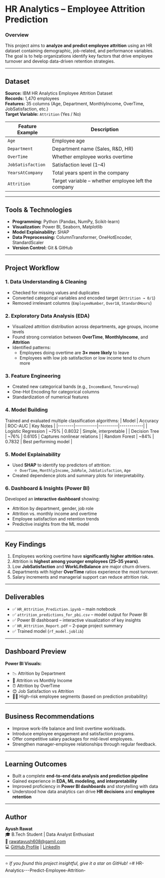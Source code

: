 #  HR Analytics – Employee Attrition Prediction

###  Overview
This project aims to **analyze and predict employee attrition** using an HR dataset containing demographic, job-related, and performance variables.  
The goal is to help organizations identify key factors that drive employee turnover and develop data-driven retention strategies.

---

##  Dataset
**Source:** IBM HR Analytics Employee Attrition Dataset  
**Records:** 1,470 employees  
**Features:** 35 columns (Age, Department, MonthlyIncome, OverTime, JobSatisfaction, etc.)  
**Target Variable:** `Attrition` (Yes / No)

| Feature Example | Description |
|-----------------|--------------|
| `Age` | Employee age |
| `Department` | Department name (Sales, R&D, HR) |
| `OverTime` | Whether employee works overtime |
| `JobSatisfaction` | Satisfaction level (1–4) |
| `YearsAtCompany` | Total years spent in the company |
| `Attrition` | Target variable – whether employee left the company |

---

##  Tools & Technologies
- **Programming:** Python (Pandas, NumPy, Scikit-learn)
- **Visualization:** Power BI, Seaborn, Matplotlib
- **Model Explainability:** SHAP
- **Data Preprocessing:** ColumnTransformer, OneHotEncoder, StandardScaler
- **Version Control:** Git & GitHub

---

##  Project Workflow

### 1️. Data Understanding & Cleaning
- Checked for missing values and duplicates  
- Converted categorical variables and encoded target (`Attrition → 0/1`)  
- Removed irrelevant columns (`EmployeeNumber`, `Over18`, `StandardHours`)

### 2️. Exploratory Data Analysis (EDA)
- Visualized attrition distribution across departments, age groups, income levels  
- Found strong correlation between **OverTime**, **MonthlyIncome**, and **Attrition**
- Identified patterns:
  - Employees doing overtime are **3× more likely** to leave  
  - Employees with low job satisfaction or low income tend to churn more

### 3️. Feature Engineering
- Created new categorical bands (e.g., `IncomeBand`, `TenureGroup`)
- One-Hot Encoding for categorical columns
- Standardization of numerical features

### 4️. Model Building
Trained and evaluated multiple classification algorithms:
| Model | Accuracy | ROC-AUC | Key Notes |
|--------|-----------|----------|------------|
| Logistic Regression | ~75% | 0.8032 | Simple, interpretable |
| Decision Tree | ~76% | 0.6105 | Captures nonlinear relations |
| Random Forest | ~84% | 0.7832 | Best performing model |

### 5️. Model Explainability
- Used **SHAP** to identify top predictors of attrition:
  - `OverTime`, `MonthlyIncome`, `JobRole`, `JobSatisfaction`, `Age`
- Created dependence plots and summary plots for interpretability.

### 6️. Dashboard & Insights (Power BI)
Developed an **interactive dashboard** showing:
- Attrition by department, gender, job role  
- Attrition vs. monthly income and overtime  
- Employee satisfaction and retention trends  
- Predictive insights from the ML model

---

##  Key Findings
1. Employees working overtime have **significantly higher attrition rates**.
2. Attrition is **highest among younger employees (25–35 years)**.
3. Low **JobSatisfaction** and **WorkLifeBalance** are major churn drivers.
4. Departments with higher **OverTime** ratios experience the most turnover.
5. Salary increments and managerial support can reduce attrition risk.

---

##  Deliverables
- ✅ `HR_Attrition_Prediction.ipynb` – main notebook  
- ✅ `attrition_predictions_for_pbi.csv` – model output for Power BI  
- ✅ Power BI dashboard – interactive visualization of key insights  
- ✅ `HR_Attrition_Report.pdf` – 2-page project summary  
- ✅ Trained model (`rf_model.joblib`)

---

##  Dashboard Preview
**Power BI Visuals:**
- 📉 Attrition by Department  
- 💸 Attrition vs Monthly Income  
- ⏰ Attrition by OverTime  
- 😊 Job Satisfaction vs Attrition  
- 🧑‍💼 High-risk employee segments (based on prediction probability)

---

##  Business Recommendations
- Improve work-life balance and limit overtime workloads.  
- Introduce employee engagement and satisfaction programs.  
- Offer competitive salary packages for mid-level employees.  
- Strengthen manager-employee relationships through regular feedback.  

---

##  Learning Outcomes
- Built a complete **end-to-end data analysis and prediction pipeline**
- Gained experience in **EDA, ML modeling, and interpretability**
- Improved proficiency in **Power BI dashboards** and storytelling with data
- Understood how data analytics can drive **HR decisions** and **employee retention**

---

##  Author
**Ayush Rawat**  
🎓 B.Tech Student | Data Analyst Enthusiast  
📧 rawatayush608@gamil.com  
💻 [GitHub Profile](https://github.com/Ayush11161) | [LinkedIn](www.linkedin.com/in/ayush-rawat-817404252)

---

⭐ *If you found this project insightful, give it a star on GitHub!* ⭐# HR-Analytics---Predict-Employee-Attrition-
